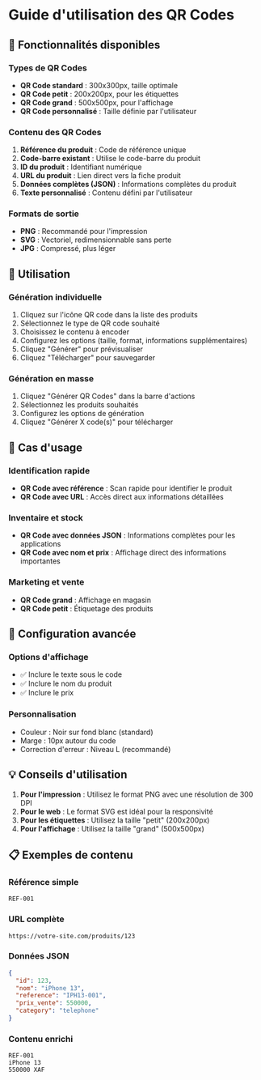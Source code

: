 # Guide d'utilisation des QR Codes

## 🎯 Fonctionnalités disponibles

### Types de QR Codes
- **QR Code standard** : 300x300px, taille optimale
- **QR Code petit** : 200x200px, pour les étiquettes
- **QR Code grand** : 500x500px, pour l'affichage
- **QR Code personnalisé** : Taille définie par l'utilisateur

### Contenu des QR Codes
1. **Référence du produit** : Code de référence unique
2. **Code-barre existant** : Utilise le code-barre du produit
3. **ID du produit** : Identifiant numérique
4. **URL du produit** : Lien direct vers la fiche produit
5. **Données complètes (JSON)** : Informations complètes du produit
6. **Texte personnalisé** : Contenu défini par l'utilisateur

### Formats de sortie
- **PNG** : Recommandé pour l'impression
- **SVG** : Vectoriel, redimensionnable sans perte
- **JPG** : Compressé, plus léger

## 🚀 Utilisation

### Génération individuelle
1. Cliquez sur l'icône QR code dans la liste des produits
2. Sélectionnez le type de QR code souhaité
3. Choisissez le contenu à encoder
4. Configurez les options (taille, format, informations supplémentaires)
5. Cliquez "Générer" pour prévisualiser
6. Cliquez "Télécharger" pour sauvegarder

### Génération en masse
1. Cliquez "Générer QR Codes" dans la barre d'actions
2. Sélectionnez les produits souhaités
3. Configurez les options de génération
4. Cliquez "Générer X code(s)" pour télécharger

## 📱 Cas d'usage

### Identification rapide
- **QR Code avec référence** : Scan rapide pour identifier le produit
- **QR Code avec URL** : Accès direct aux informations détaillées

### Inventaire et stock
- **QR Code avec données JSON** : Informations complètes pour les applications
- **QR Code avec nom et prix** : Affichage direct des informations importantes

### Marketing et vente
- **QR Code grand** : Affichage en magasin
- **QR Code petit** : Étiquetage des produits

## 🔧 Configuration avancée

### Options d'affichage
- ✅ Inclure le texte sous le code
- ✅ Inclure le nom du produit
- ✅ Inclure le prix

### Personnalisation
- Couleur : Noir sur fond blanc (standard)
- Marge : 10px autour du code
- Correction d'erreur : Niveau L (recommandé)

## 💡 Conseils d'utilisation

1. **Pour l'impression** : Utilisez le format PNG avec une résolution de 300 DPI
2. **Pour le web** : Le format SVG est idéal pour la responsivité
3. **Pour les étiquettes** : Utilisez la taille "petit" (200x200px)
4. **Pour l'affichage** : Utilisez la taille "grand" (500x500px)

## 📋 Exemples de contenu

### Référence simple
```
REF-001
```

### URL complète
```
https://votre-site.com/produits/123
```

### Données JSON
```json
{
  "id": 123,
  "nom": "iPhone 13",
  "reference": "IPH13-001",
  "prix_vente": 550000,
  "category": "telephone"
}
```

### Contenu enrichi
```
REF-001
iPhone 13
550000 XAF
```







